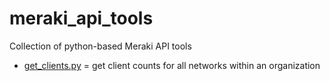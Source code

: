 # meraki_api_tools

Collection of python-based Meraki API tools

* [get_clients.py](get_clients.py) = get client counts for all networks within an organization
